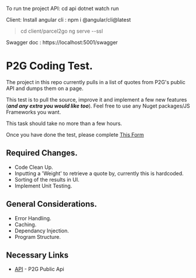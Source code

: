 To run tne project
API:
cd api
dotnet watch run


Client:
Install angular cli : npm i @angular/cli@latest
> cd client/parcel2go
> ng serve --ssl

Swagger doc : https://localhost:5001/swagger


# P2G Coding Test.

The project in this repo currently pulls in a list of quotes from P2G's public API and dumps them on a page.

This test is to pull the source, improve it and implement a few new features (***and any extra you would like too***).  Feel free to use any Nuget packages/JS Frameworks you want.  

This task should take no more than a few hours.  

Once you have done the test, please complete [This Form](https://forms.gle/hfTwNLUXDLaYTvNM7)

## Required Changes.

- Code Clean Up.
- Inputting a 'Weight' to retrieve a quote by, currently this is hardcoded.
- Sorting of the results in UI.
- Implement Unit Testing.

## General Considerations.

- Error Handling.
- Caching.
- Dependancy Injection.
- Program Structure.

## Necessary Links

- [API](https://sandbox.parcel2go.com/api) - P2G Public Api
